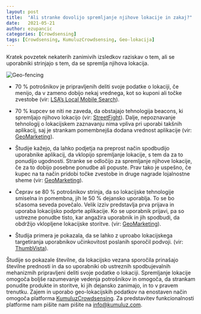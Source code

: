 ```yaml
---
layout: post
title:  "Ali stranke dovolijo spremljanje njihove lokacije in zakaj?"
date:   2021-05-21
author: ezupancic
categories: [Crowdsensing]
tags: [Crowdsensing, KumuluzCrowdsensing, Geo-lokacija]
---
```


Kratek povzetek nekaterih zanimivih izsledkov raziskav o tem, ali se uporabniki strinjajo s tem, da se spremlja njihova lokacija. 

<!--more-->

![Geo-fencing]({{site.baseurl}}/assets/images/posts-uporaba-geolokacije/geofencing.png)


-	70 % potrošnikov je pripravljenih deliti svoje podatke o lokaciji, če menijo, da v zameno dobijo nekaj vrednega, kot so kuponi ali točke zvestobe (vir: [LSA’s Local Mobile Search](http://searchengineland.com/10-practical-tips-using-geo-location-reach-target-audience-217301)).

-	70 % kupcev se niti ne zaveda, da obstajajo tehnologija beacons, ki spremljajo njihovo lokacijo (vir: [StreetFight](http://streetfightmag.com/2015/12/22/10-top-location-based-marketing-campaigns-of-2015/)). Dalje, nepoznavanje tehnologij o lokacijskem zaznavanju nima vpliva pri uporabi takšnih aplikacij, saj je strankam pomembnejša dodana vrednost aplikacije (vir: [GeoMarketing](https://geomarketing.com/most-consumers-dont-know-beacons-exist-should-that-matter-to-retailers)). 

-	Študije kažejo, da lahko podjetja na preprost način spodbudijo uporabnike aplikacij, da vklopijo spremljanje lokacije, s tem da za to ponudijo ugodnosti. Stranke se odločijo za spremljanje njihove lokacije, če za to dobijo posebne ponudbe ali popuste. Prav tako je uspešno, če kupec na ta način pridobi točke zvestobe in druge nagrade lojalnostne sheme (vir: [GeoMarketing](http://www.geomarketing.com/geomarketing-101-how-to-build-a-geofence)). 

-	Čeprav se 80 % potrošnikov strinja, da so lokacijske tehnologije smiselna in pomembna, jih le 50 % dejansko uporablja. To se bo sčasoma seveda povečalo.  Velik izziv predstavlja prva prijava in uporaba lokacijsko podprte aplikacije. Ko se uporabnik prijavi, pa so ustrezne ponudbe tisto, kar angažira uporabnik in jih spodbudi, da obdržijo vklopljene lokacijske storitve.  (vir: [GeoMarketing](http://www.geomarketing.com/with-micro-fencing-digital-factory-aims-to-help-brands-deliver-better-messages)).

-	Študija primera je pokazala, da se lahko z uproabo lokacijskega targetiranja uporabnikov učinkovitost poslanih sporočil podvoji. (vir: [ThumbVista](http://www.thumbvista.com/2015/01/making-geofence-ads-types-geofences-geofencing-examples/ )).

Študije so pokazale številne, da lokacijsko vezana sporočila prinašajo številne prednosti in da so uporabniki ob ustreznih spodbujevalnih mehanizmih pripravljeni deliti svoje podatke o lokaciji. Spremljanje lokacije omogoča boljše razumevanje vedenja potrošnikov in omogoča, da strankam ponudite produkte in storitve, ki jih dejansko zanimajo, in to v pravem trenutku. Zajem in uporabo geo-lokacijskih podatkov na enostaven način omogoča platforma [KumuluzCrowdsensing](https://crowdsensing.kumuluz.com/). Za predstavitev funkcionalnosti platforme nam pišite nam pišite na <info@kumuluz.com>.
